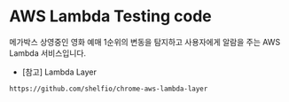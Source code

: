 # AWS Lambda Testing code
메가박스 상영중인 영화 예매 1순위의 변동을 탐지하고 사용자에게 알람을 주는 AWS Lambda 서비스입니다.<br>  

- [참고] Lambda Layer
```bash
https://github.com/shelfio/chrome-aws-lambda-layer
```
